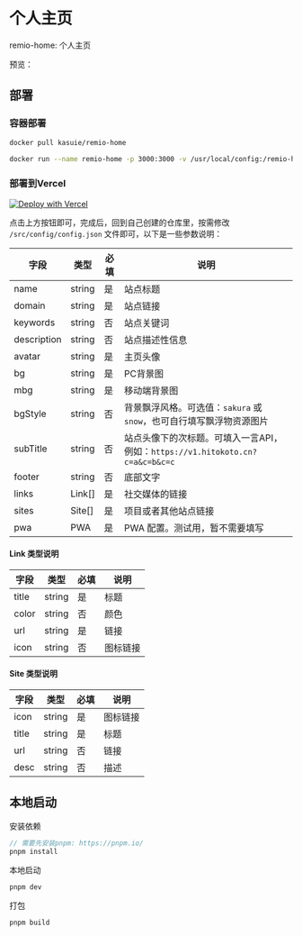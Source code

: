 <!--
 * @Author: kasuie
 * @Date: 2024-05-20 19:31:13
 * @LastEditors: kasuie
 * @LastEditTime: 2024-05-26 18:14:39
 * @Description:
-->

# 个人主页

remio-home: 个人主页

预览：

## 部署

### 容器部署

```sh
docker pull kasuie/remio-home
```

```sh
docker run --name remio-home -p 3000:3000 -v /usr/local/config:/remio-home/config -d kasuie/remio-home:latest
```

### 部署到Vercel

[![Deploy with Vercel](https://vercel.com/button)](https://vercel.com/new/clone?repository-url=https://github.com/kasuie/remio-home&project-name=remio-home&repository-name=remio-home)

点击上方按钮即可，完成后，回到自己创建的仓库里，按需修改 `/src/config/config.json` 文件即可，以下是一些参数说明：

| 字段        | 类型      | 必填 | 说明                                                                             |
| ----------- | --------- | ---- | --------------------------------------------------------------------------------|
| name        | string    | 是   | 站点标题                                                                         |
| domain      | string    | 是   | 站点链接                                                                         |
| keywords    | string    | 否   | 站点关键词                                                                       |
| description | string    | 否   | 站点描述性信息                                                                    |
| avatar      | string    | 是   | 主页头像                                                                         |
| bg          | string    | 是   | PC背景图                                                                         |
| mbg         | string    | 是   | 移动端背景图                                                                      |
| bgStyle     | string    | 否   | 背景飘浮风格。可选值：`sakura` 或 `snow`，也可自行填写飘浮物资源图片                 |
| subTitle    | string    | 否   | 站点头像下的次标题。可填入一言API，例如：`https://v1.hitokoto.cn?c=a&c=b&c=c`     |
| footer      | string    | 否   | 底部文字                                                                         |
| links       | Link[]    | 是   | 社交媒体的链接                                                                    |
| sites       | Site[]    | 是   | 项目或者其他站点链接                                                              |
| pwa         | PWA       | 是   | PWA 配置。测试用，暂不需要填写                                                     |

#### Link 类型说明

| 字段  | 类型   | 必填 | 说明   |
| ----- | ------ | ---- | ------ |
| title | string | 是   | 标题   |
| color | string | 否   | 颜色   |
| url   | string | 是   | 链接   |
| icon  | string | 否   | 图标链接 |

#### Site 类型说明

| 字段  | 类型   | 必填 | 说明   |
| ----- | ------ | ---- | ------ |
| icon  | string | 是   | 图标链接 |
| title | string | 是   | 标题   |
| url   | string | 否   | 链接   |
| desc  | string | 否   | 描述   |


## 本地启动

安装依赖

```js
// 需要先安装pnpm: https://pnpm.io/
pnpm install
```

本地启动

```js
pnpm dev
```

打包

```js
pnpm build
```
